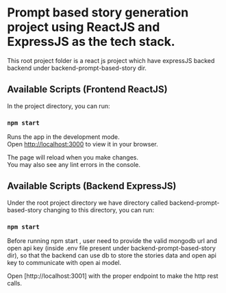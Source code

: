 # Prompt based story generation project using ReactJS and ExpressJS as the tech stack.

This root project folder is a react js project which have expressJS backed backend under backend-prompt-based-story dir. 

## Available Scripts (Frontend ReactJS)

In the project directory, you can run:

### `npm start`

Runs the app in the development mode.\
Open [http://localhost:3000](http://localhost:3000) to view it in your browser.

The page will reload when you make changes.\
You may also see any lint errors in the console.


## Available Scripts (Backend ExpressJS)

Under the root project directory we have directory called backend-prompt-based-story changing to this directory, you can run:

### `npm start`
Before running npm start , user need to provide the valid mongodb url and open api key (inside .env file present under backend-prompt-based-story dir), so that the backend can use db to store the stories data and open api key to communicate with open ai model.

Open [http://localhost:3001] with the proper endpoint to make the http rest calls.




